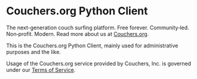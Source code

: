 # Couchers.org Python Client

The next-generation couch surfing platform. Free forever. Community‑led. Non‑profit. Modern. Read more about us at [Couchers.org](https://couchers.org).

This is the Couchers.org Python Client, mainly used for administrative purposes and the like.

Usage of the Couchers.org service provided by Couchers, Inc. is governed under our [Terms of Service](https://couchers.org/terms).

